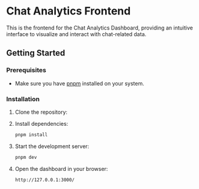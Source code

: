 # Chat Analytics Frontend

This is the frontend for the Chat Analytics Dashboard, providing an intuitive interface to visualize and interact with chat-related data.

## Getting Started

### Prerequisites
- Make sure you have [pnpm](https://pnpm.io/) installed on your system.

### Installation

1. Clone the repository:

2. Install dependencies:
    ```bash
    pnpm install
    ```

3. Start the development server:
    ```bash
    pnpm dev
    ```

4. Open the dashboard in your browser:
    ```
    http://127.0.0.1:3000/
    ```